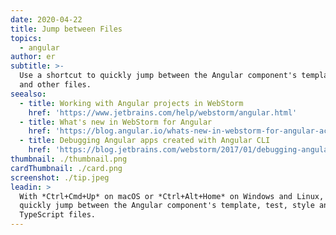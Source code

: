 ```yaml
---
date: 2020-04-22
title: Jump between Files
topics:
  - angular
author: er
subtitle: >-
  Use a shortcut to quickly jump between the Angular component's template, test,
  and other files.
seealso:
  - title: Working with Angular projects in WebStorm
    href: 'https://www.jetbrains.com/help/webstorm/angular.html'
  - title: What's new in WebStorm for Angular
    href: 'https://blog.angular.io/whats-new-in-webstorm-for-angular-acd804b84ec9'
  - title: Debugging Angular apps created with Angular CLI
    href: 'https://blog.jetbrains.com/webstorm/2017/01/debugging-angular-apps/'
thumbnail: ./thumbnail.png
cardThumbnail: ./card.png
screenshot: ./tip.jpeg
leadin: >
  With *Ctrl+Cmd+Up* on macOS or *Ctrl+Alt+Home* on Windows and Linux, you can
  quickly jump between the Angular component's template, test, style and
  TypeScript files.
---
```


